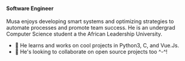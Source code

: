 #### Software Engineer
Musa enjoys developing smart systems and optimizing strategies to automate processes and promote team success. He is an undergrad Computer Science student a the African Leadership University.

- 🔭 He learns and works on cool projects in Python3, C, and Vue.Js. 
- 👯 He's looking to collaborate on open source projects too ^-^!
